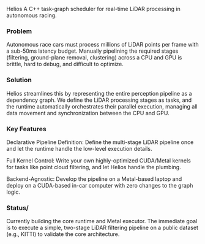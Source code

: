 Helios
A C++ task-graph scheduler for real-time LiDAR processing in autonomous racing.

### Problem
Autonomous race cars must process millions of LiDAR points per frame with a sub-50ms latency budget. Manually pipelining the required stages (filtering, ground-plane removal, clustering) across a CPU and GPU is brittle, hard to debug, and difficult to optimize.

### Solution
Helios streamlines this by representing the entire perception pipeline as a dependency graph. We define the LiDAR processing stages as tasks, and the runtime automatically orchestrates their parallel execution, managing all data movement and synchronization between the CPU and GPU.

### Key Features
Declarative Pipeline Definition: Define the multi-stage LiDAR pipeline once and let the runtime handle the low-level execution details.

Full Kernel Control: Write your own highly-optimized CUDA/Metal kernels for tasks like point cloud filtering, and let Helios handle the plumbing.

Backend-Agnostic: Develop the pipeline on a Metal-based laptop and deploy on a CUDA-based in-car computer with zero changes to the graph logic.

### Status/
Currently building the core runtime and Metal executor. The immediate goal is to execute a simple, two-stage LiDAR filtering pipeline on a public dataset (e.g., KITTI) to validate the core architecture.
